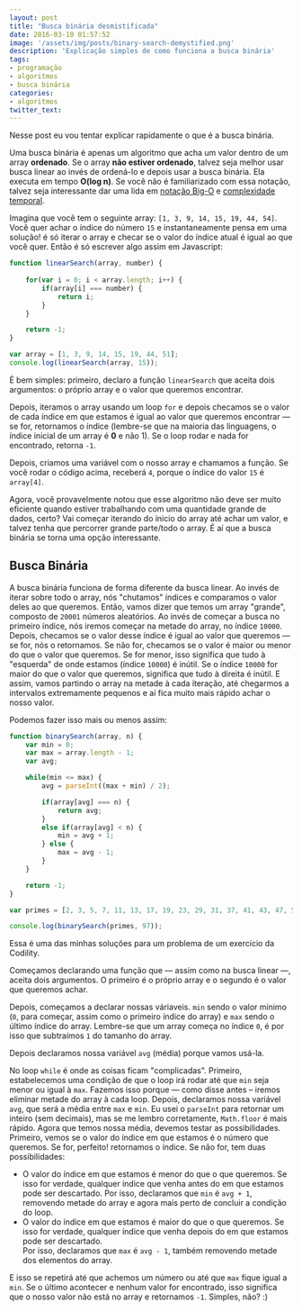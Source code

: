 ```yaml
---
layout: post
title: "Busca binária desmistificada"
date: 2016-03-10 01:57:52
image: '/assets/img/posts/binary-search-demystified.png'
description: 'Explicação simples de como funciona a busca binária'
tags:
- programação
- algoritmos
- busca binária
categories:
- algoritmos
twitter_text:
---
```


Nesse post eu vou tentar explicar rapidamente o que é a busca binária.  

Uma busca binária é apenas um algoritmo que acha um valor dentro de um array **ordenado**. Se o array **não estiver ordenado**, talvez seja melhor usar busca linear ao invés de ordená-lo e depois usar a busca binária. Ela executa em tempo **O(log n)**. Se você não é familiarizado com essa notação, talvez seja interessante dar uma lida em [notação Big-O](https://pt.wikipedia.org/wiki/Nota%C3%A7%C3%A3o_Big-O) e [complexidade temporal](https://en.wikipedia.org/wiki/Time_complexity).   

Imagina que você tem o seguinte array: `[1, 3, 9, 14, 15, 19, 44, 54]`. Você quer achar o índice do número `15` e instantaneamente pensa em uma solução! é só iterar o array e checar se o valor do índice atual é igual ao que você quer. Então é só escrever algo assim em Javascript:  

```javascript
function linearSearch(array, number) {
	
	for(var i = 0; i < array.length; i++) {
		if(array[i] === number) {
			return i;
		}
	}

	return -1;
}

var array = [1, 3, 9, 14, 15, 19, 44, 51];
console.log(linearSearch(array, 15));
```

É bem simples: primeiro, declaro a função `linearSearch` que aceita dois argumentos: o próprio array e o valor que queremos encontrar.  

Depois, iteramos o array usando um loop `for` e depois checamos se o valor de cada índice em que estamos é igual ao valor que queremos encontrar — se for, retornamos o índice (lembre-se que na maioria das linguagens, o índice inicial de um array é **0** e não 1). Se o loop rodar e nada for encontrado, retorna `-1`.  

Depois, criamos uma variável com o nosso array e chamamos a função. Se você rodar o código acima, receberá `4`, porque o índice do valor `15` é `array[4]`.  

Agora, você provavelmente notou que esse algoritmo não deve ser muito eficiente quando estiver trabalhando com uma quantidade grande de dados, certo? Vai começar iterando do ínicio do array até achar um valor, e talvez tenha que percorrer grande parte/todo o array. É aí que a busca binária se torna uma opção interessante.  

## Busca Binária 


A busca binária funciona de forma diferente da busca linear. Ao invés de iterar sobre todo o array, nós "chutamos" índices e comparamos o valor deles ao que queremos. Então, vamos dizer que temos um array "grande", composto de `20001` números aleatórios. Ao invés de começar a busca no primeiro índice, nós iremos começar na metade do array, no índice `10000`. Depois, checamos se o valor desse índice é igual ao valor que queremos — se for, nós o retornamos. Se não for, checamos se o valor é maior ou menor do que o valor que queremos. Se for menor, isso significa que tudo à "esquerda" de onde estamos (índice `10000`) é inútil. Se o índice `10000` for maior do que o valor que queremos, significa que tudo à direita é inútil.  E assim, vamos partindo o array na metade à cada iteração, até chegarmos a intervalos extremamente pequenos e aí fica muito mais rápido achar o nosso valor.  

Podemos fazer isso mais ou menos assim:  

```javascript
function binarySearch(array, n) {
	var min = 0;
	var max = array.length - 1;
	var avg;

	while(min <= max) {
		avg = parseInt((max + min) / 2);

		if(array[avg] === n) {
			return avg;
		}
		else if(array[avg] < n) {
			min = avg + 1;
		} else {
			max = avg - 1;
		}
	}

	return -1;
}

var primes = [2, 3, 5, 7, 11, 13, 17, 19, 23, 29, 31, 37, 41, 43, 47, 53, 59, 61, 67, 71, 73, 79, 83, 89, 97];

console.log(binarySearch(primes, 97));
```  

Essa é uma das minhas soluções para um problema de um exercício da Codility.  

Começamos declarando uma função que — assim como na busca linear —, aceita dois argumentos. O primeiro é o próprio array e o segundo é o valor que queremos achar.  

Depois, começamos a declarar nossas váriaveis. `min` sendo o valor mínimo (`0`, para começar, assim como o primeiro índice do array) e `max` sendo o último índice do array. Lembre-se que um array começa no índice `0`, é por isso que subtraímos `1` do tamanho do array.  

Depois declaramos nossa variável `avg` (média) porque vamos usá-la.  

No loop `while` é onde as coisas ficam "complicadas". Primeiro, estabelecemos uma condição de que o loop irá rodar até que `min` seja menor ou igual à `max`. Fazemos isso porque — como disse antes – iremos eliminar metade do array à cada loop. Depois, declaramos nossa variável `avg`, que será a média entre `max` e `min`. Eu usei o `parseInt` para retornar um inteiro (sem decimais), mas se me lembro corretamente, `Math.floor` é mais rápido. Agora que temos nossa média, devemos testar as possibilidades. Primeiro, vemos se o valor do índice em que estamos é o número que queremos. Se for, perfeito! retornamos o índice. Se não for, tem duas possibilidades:  

* O valor do índice em que estamos é menor do que o que queremos. Se isso for verdade, qualquer índice que venha antes do em que estamos pode ser descartado. Por isso, declaramos que `min` é `avg + 1`, removendo metade do array e agora mais perto de concluir a condição do loop. 
* O valor do índice em que estamos é maior do que o que queremos. Se isso for verdade, qualquer índice que venha depois do em que estamos pode ser descartado.  
Por isso, declaramos que `max` é `avg - 1`, também removendo metade dos elementos do array.  

E isso se repetirá até que achemos um número ou até que `max` fique igual a `min`. Se o último acontecer e nenhum valor for encontrado, isso significa que o nosso valor não está no array e retornamos `-1`. Simples, não? :)